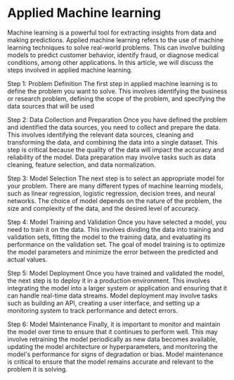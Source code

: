 
# Applied Machine learning

Machine learning is a powerful tool for extracting insights from data and making predictions. Applied machine learning refers to the use of machine learning techniques to solve real-world problems. This can involve building models to predict customer behavior, identify fraud, or diagnose medical conditions, among other applications. In this article, we will discuss the steps involved in applied machine learning.

Step 1: Problem Definition
The first step in applied machine learning is to define the problem you want to solve. This involves identifying the business or research problem, defining the scope of the problem, and specifying the data sources that will be used

Step 2: Data Collection and Preparation
Once you have defined the problem and identified the data sources, you need to collect and prepare the data. This involves identifying the relevant data sources, cleaning and transforming the data, and combining the data into a single dataset. This step is critical because the quality of the data will impact the accuracy and reliability of the model. Data preparation may involve tasks such as data cleaning, feature selection, and data normalization.

Step 3: Model Selection
The next step is to select an appropriate model for your problem. There are many different types of machine learning models, such as linear regression, logistic regression, decision trees, and neural networks. The choice of model depends on the nature of the problem, the size and complexity of the data, and the desired level of accuracy.

Step 4: Model Training and Validation
Once you have selected a model, you need to train it on the data. This involves dividing the data into training and validation sets, fitting the model to the training data, and evaluating its performance on the validation set. The goal of model training is to optimize the model parameters and minimize the error between the predicted and actual values.

Step 5: Model Deployment
Once you have trained and validated the model, the next step is to deploy it in a production environment. This involves integrating the model into a larger system or application and ensuring that it can handle real-time data streams. Model deployment may involve tasks such as building an API, creating a user interface, and setting up a monitoring system to track performance and detect errors.

Step 6: Model Maintenance
Finally, it is important to monitor and maintain the model over time to ensure that it continues to perform well. This may involve retraining the model periodically as new data becomes available, updating the model architecture or hyperparameters, and monitoring the model's performance for signs of degradation or bias. Model maintenance is critical to ensure that the model remains accurate and relevant to the problem it is solving.
